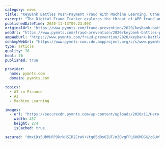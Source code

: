 ```yaml
---
category: news
title: "KeyBank Battles Push-Payment Fraud With Machine Learning, Other Tactics"
excerpt: "The Digital Fraud Tracker explores the threat of APP fraud and the use of data analytics and pattern recognition to identify and counter digital schemes."
publishedDateTime: 2020-11-13T09:23:00Z
originalUrl: "https://www.pymnts.com/fraud-prevention/2020/keybank-battles-push-payment-fraud-with-machine-learning-other-tactics/"
webUrl: "https://www.pymnts.com/fraud-prevention/2020/keybank-battles-push-payment-fraud-with-machine-learning-other-tactics/"
ampWebUrl: "https://www.pymnts.com/fraud-prevention/2020/keybank-battles-push-payment-fraud-with-machine-learning-other-tactics/amp/"
cdnAmpWebUrl: "https://www-pymnts-com.cdn.ampproject.org/c/s/www.pymnts.com/fraud-prevention/2020/keybank-battles-push-payment-fraud-with-machine-learning-other-tactics/amp/"
type: article
quality: 76
heat: 76
published: true

provider:
  name: pymnts.com
  domain: pymnts.com

topics:
  - AI in Finance
  - AI
  - Machine Learning

images:
  - url: "https://securecdn.pymnts.com/wp-content/uploads/2020/11/Hero-1-457x274.jpg"
    width: 457
    height: 274
    isCached: true

secured: "dmxiDs5UbMHRP9krkHSIR2EraV+Vtg65d0s6ZUT/nZ0vgFPL606MDGX/c6UvYa75vhzbGESoHee8bU46XVPf487FSqLrnYvDlHs/fWT1tBiiMUNEyvmekMSAosG7r1ejYybWNiaHmn4IYpmM/W/JTRfgmU/AM3PondhOcAsRhwMMaWczGUkDB4K0uuGz37ol5bIVIrlmzjjuGZ6yJV78FO7gXRC9hFZnsHCvb7qT9PmkYEgHkwuMAg3GiYZc2oj2gg7znBhtU6ptlniAKySi0p+zUUMPiA8lg81wnNgEhau1QhXglANjKU3ELo4GcfHqumV4kl5JK6yH/gWgNSnmYx1Z/mrtdBK6mxLqchEpvC4=;/mPqC7frpaf0DoBLFtIUZg=="
---
```


